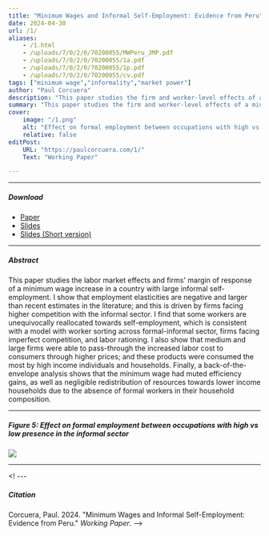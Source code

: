 ```yaml
---
title: "Minimum Wages and Informal Self-Employment: Evidence from Peru" 
date: 2024-04-30
url: /1/
aliases: 
    - /1.html
    - /uploads/7/0/2/0/70200055/MWPeru_JMP.pdf
    - /uploads/7/0/2/0/70200055/1a.pdf
    - /uploads/7/0/2/0/70200055/1p.pdf
    - /uploads/7/0/2/0/70200055/cv.pdf
tags: ["minimum wage","informality","market power"]
author: "Paul Corcuera"
description: "This paper studies the firm and worker-level effects of a minimum wage increase in Perú: the presence of the informal sector in the labor market is tighly connected to the heterogeneous effects of this policy." 
summary: "This paper studies the firm and worker-level effects of a minimum wage increase in Perú: the presence of the informal sector in the labor market is tighly connected to the heterogeneous effects of this policy." 
cover:
    image: "/1.png"
    alt: "Effect on formal employment between occupations with high vs low presence in the informal sector"
    relative: false
editPost:
    URL: "https://paulcorcuera.com/1/"
    Text: "Working Paper"

---
```


---

##### Download

- [Paper](/MWPeru_JMP.pdf)
- [Slides](/presentationJMP.pdf)
- [Slides (Short version)](/presentation_20min.pdf)
---

##### Abstract

This paper studies the labor market effects and firms' margin of response of a minimum wage increase in a country with large informal self-employment. I show that employment elasticities are negative and larger than recent estimates in the literature; and this is driven by firms facing higher competition with the informal sector. I find that some workers are unequivocally reallocated towards self-employment, which is consistent with a model with worker sorting across formal-informal sector, firms facing imperfect competition, and labor rationing. I also show that medium and large firms were able to pass-through the increased labor cost to consumers through higher prices; and these products were consumed the most by high income individuals and households. Finally, a back-of-the-envelope analysis shows that the minimum wage had muted efficiency gains, as well as negligible redistribution of resources towards lower income households due to the absence of formal workers in their household composition.

---

##### Figure 5: Effect on formal employment between occupations with high vs low presence in the informal sector

![](/1f.png)

---

<! ---  
##### Citation 
Corcuera, Paul. 2024. "Minimum Wages and Informal Self-Employment: Evidence from Peru." *Working Paper*.
-->

